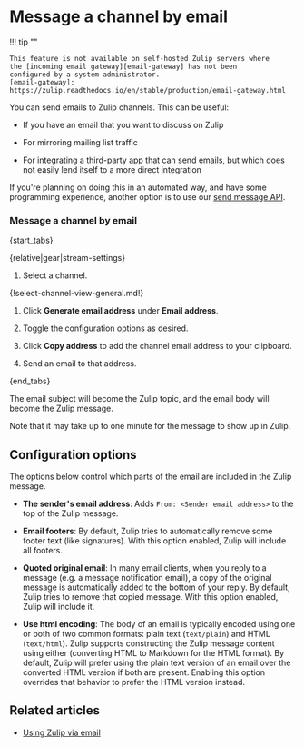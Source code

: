 # Message a channel by email

!!! tip ""

    This feature is not available on self-hosted Zulip servers where
    the [incoming email gateway][email-gateway] has not been
    configured by a system administrator.
    [email-gateway]: https://zulip.readthedocs.io/en/stable/production/email-gateway.html

You can send emails to Zulip channels. This can be useful:

* If you have an email that you want to discuss on Zulip

* For mirroring mailing list traffic

* For integrating a third-party app that can send emails, but which does not
  easily lend itself to a more direct integration

If you're planning on doing this in an automated way, and have some
programming experience, another option is to use our [send message
API](/api/send-message).

### Message a channel by email

{start_tabs}

{relative|gear|stream-settings}

1. Select a channel.

{!select-channel-view-general.md!}

1. Click **Generate email address** under **Email address**.

1. Toggle the configuration options as desired.

1. Click **Copy address** to add the channel email address to your clipboard.

1. Send an email to that address.

{end_tabs}

The email subject will become the Zulip topic, and the email body will
become the Zulip message.

Note that it may take up to one minute for the message to show
up in Zulip.

## Configuration options

The options below control which parts of the email are included in the
Zulip message.

* **The sender's email address**: Adds `From: <Sender email address>` to
  the top of the Zulip message.

* **Email footers**: By default, Zulip tries to automatically remove some footer
  text (like signatures). With this option enabled, Zulip will include all footers.

* **Quoted original email**: In many email clients, when you reply to a message
  (e.g. a message notification email), a copy of the original message is
  automatically added to the bottom of your reply. By default, Zulip tries
  to remove that copied message. With this option enabled, Zulip will include it.

* **Use html encoding**: The body of an email is typically encoded using
  one or both of two common formats: plain text (`text/plain`) and
  HTML (`text/html`).  Zulip supports constructing the Zulip message
  content using either (converting HTML to Markdown for the HTML
  format).  By default, Zulip will prefer using the plain text version
  of an email over the converted HTML version if both are present.
  Enabling this option overrides that behavior to prefer the HTML version
  instead.

## Related articles

* [Using Zulip via email](/help/using-zulip-via-email)
